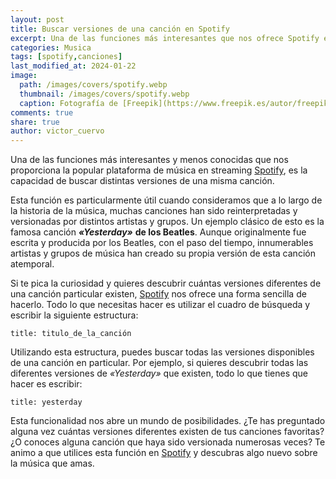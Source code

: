 ```yaml
---
layout: post
title: Buscar versiones de una canción en Spotify
excerpt: Una de las funciones más interesantes que nos ofrece Spotify es la de poder buscar versiones de una canción.
categories: Musica
tags: [spotify,canciones]
last_modified_at: 2024-01-22
image:
  path: /images/covers/spotify.webp
  thumbnail: /images/covers/spotify.webp
  caption: Fotografía de [Freepik](https://www.freepik.es/autor/freepik)
comments: true
share: true
author: victor_cuervo
---
```


Una de las funciones más interesantes y menos conocidas que nos proporciona la popular plataforma de música en streaming [Spotify](https://www.ayudaenlaweb.com/musica/que-es-spotify/), es la capacidad de buscar distintas versiones de una misma canción.


Esta función es particularmente útil cuando consideramos que a lo largo de la historia de la música, muchas canciones han sido reinterpretadas y versionadas por distintos artistas y grupos. Un ejemplo clásico de esto es la famosa canción _**«Yesterday»**_ **de los Beatles**. Aunque originalmente fue escrita y producida por los Beatles, con el paso del tiempo, innumerables artistas y grupos de música han creado su propia versión de esta canción atemporal.


Si te pica la curiosidad y quieres descubrir cuántas versiones diferentes de una canción particular existen, [Spotify](https://www.ayudaenlaweb.com/musica/que-es-spotify/) nos ofrece una forma sencilla de hacerlo. Todo lo que necesitas hacer es utilizar el cuadro de búsqueda y escribir la siguiente estructura:


```text
title: titulo_de_la_canción
```


Utilizando esta estructura, puedes buscar todas las versiones disponibles de una canción en particular. Por ejemplo, si quieres descubrir todas las diferentes versiones de _«Yesterday»_ que existen, todo lo que tienes que hacer es escribir:


```text
title: yesterday

```


Esta funcionalidad nos abre un mundo de posibilidades. ¿Te has preguntado alguna vez cuántas versiones diferentes existen de tus canciones favoritas? ¿O conoces alguna canción que haya sido versionada numerosas veces? Te animo a que utilices esta función en [Spotify](https://www.ayudaenlaweb.com/musica/que-es-spotify/) y descubras algo nuevo sobre la música que amas.

